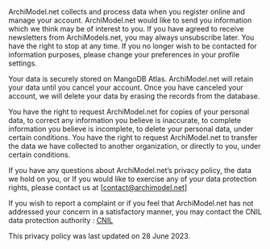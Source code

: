ArchiModel.net collects and process data when you register online and manage your account.
ArchiModel.net would like to send you information which we think may be of interest to you. If you have agreed to receive newsletters from ArchiModels.net, you may always unsubscribe later. You have the right to stop at any time. If you no longer wish to be contacted for information purposes, please change your preferences in your profile settings.

Your data is securely stored on MangoDB Atlas. ArchiModel.net will retain your data until you cancel your account. Once you have canceled your account, we will delete your data by erasing the records from the database.

You have the right to request ArchiModel.net for copies of your personal data, to correct any information you believe is inaccurate, to complete information you believe is incomplete, to delete your personal data, under certain conditions.
You have the right to request ArchiModel.net to transfer the data we have collected to another organization, or directly to you, under certain conditions.

If you have any questions about ArchiModel.net’s privacy policy, the data we hold on you, or If you would like to exercise any of your data protection rights, please contact us at [contact@archimodel.net]

If you wish to report a complaint or if you feel that ArchiModel.net has not addressed your concern in a satisfactory manner, you may contact the CNIL data protection authority : [CNIL](www.cnil.fr/en)

This privacy policy was last updated on 28 June 2023.
